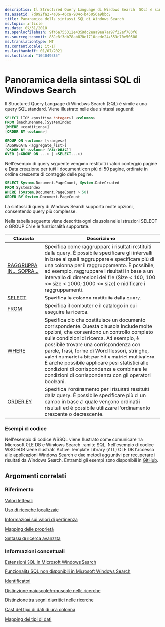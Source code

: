 ```yaml
---
description: Il Structured Query Language di Windows Search (SQL) è simile a una query SQL standard.
ms.assetid: 7d992fa2-4606-46ca-904c-b45056a9bbc2
title: Panoramica della sintassi SQL di Windows Search
ms.topic: article
ms.date: 05/31/2018
ms.openlocfilehash: 9ff6a755312e4358dc2eaa9ea7ae97f22ef783f6
ms.sourcegitcommit: 831e8f3db78ab820e1710cede244553c70e50500
ms.translationtype: MT
ms.contentlocale: it-IT
ms.lasthandoff: 01/07/2021
ms.locfileid: "104049385"
---
```

# <a name="overview-of-windows-search-sql-syntax"></a>Panoramica della sintassi SQL di Windows Search

Il Structured Query Language di Windows Search (SQL) è simile a una query SQL standard. Viene illustrato nelle due sintassi seguenti:


```SQL
SELECT [TOP <positive integer>] <columns>
FROM [machinename.]SystemIndex
[WHERE <conditions>]
[ORDER BY <column>]
```

```SQL
GROUP ON <column> [<ranges>]
[AGGREGATE <aggregate_list>]
[ORDER BY <column> [ASC/DESC]]
OVER (<GROUP ON ...> | <SELECT...>) 
```

Nell'esempio di query seguente vengono restituiti i valori conteggio pagine e Data creazione per tutti i documenti con più di 50 pagine, ordinate in ordine crescente di conteggio delle pagine.

```SQL
SELECT System.Document.PageCount, System.DateCreated
FROM SystemIndex
WHERE (System.Document.PageCount > 50)
ORDER BY System.Document.PageCount
```

La sintassi di query di Windows Search supporta molte opzioni, consentendo query più complesse.

Nella tabella seguente viene descritta ogni clausola nelle istruzioni SELECT o GROUP ON e le funzionalità supportate.

| Clausola                                              | Descrizione                                                                                                                                                                                                                                                                                                                                                                                          |
|-----------------------------------------------------|------------------------------------------------------------------------------------------------------------------------------------------------------------------------------------------------------------------------------------------------------------------------------------------------------------------------------------------------------------------------------------------------------|
| [RAGGRUPPA IN... SOPRA...](-search-sql-group-on-over.md) | Specifica come raggruppare i risultati restituiti dalla query. È possibile specificare gli intervalli in base ai quali raggruppare e specificare più di una colonna per il raggruppamento. È possibile, ad esempio, raggruppare i risultati in base a un intervallo di dimensioni dei file (Size < 100, 100 <= size < 1000; 1000 <= size) e nidificare i raggruppamenti.                                                                                                       |
| [SELECT](-search-sql-select.md)                    | Specifica le colonne restituite dalla query.                                                                                                                                                                                                                                                                                                                                                         |
| [FROM](-search-sql-from.md)                        | Specifica il computer e il catalogo in cui eseguire la ricerca.                                                                                                                                                                                                                                                                                                                                                         |
| [WHERE](-search-sql-where.md)                      | Specifica ciò che costituisce un documento corrispondente. Questa clausola include molte opzioni, che consentono un controllo completo sulle condizioni di ricerca. Ad esempio, è possibile trovare una corrispondenza con parole, frasi, forme di Word flessori, stringhe, valori numerici e bit per bit e matrici multivalore. È anche possibile applicare pesi statistici alle condizioni di corrispondenza e combinare le condizioni di corrispondenza con gli operatori booleani. |
| [ORDER BY](-search-sql-orderby.md)                 | Specifica l'ordinamento per i risultati restituiti dalla query. È possibile specificare più di un campo in base al quale vengono ordinati i risultati ed è possibile utilizzare l'ordinamento crescente o decrescente.                                                                                                                                                                                                               |

### <a name="code-samples"></a>Esempi di codice

Nell'esempio di codice WSSQL viene illustrato come comunicare tra Microsoft OLE DB e Windows Search tramite SQL. Nell'esempio di codice WSOleDB viene illustrato Active Template Library (ATL) OLE DB l'accesso alle applicazioni Windows Search e due metodi aggiuntivi per recuperare i risultati da Windows Search. Entrambi gli esempi sono disponibili in [GitHub](https://github.com/Microsoft/Windows-classic-samples/tree/master/Samples/Win7Samples/winui/WindowsSearch).

## <a name="related-topics"></a>Argomenti correlati

### <a name="reference"></a>Riferimento

[Valori letterali](-search-sql-literals.md)

[Uso di ricerche localizzate](-search-sql-usinglocsearches.md)

[Informazioni sui valori di pertinenza](-search-sql-understandingrelevancevalues.md)

[Mapping delle proprietà](-search-3x-wds-propertymappings.md)

[Sintassi di ricerca avanzata](-search-3x-advancedquerysyntax.md)

### <a name="conceptual"></a>Informazioni concettuali

[Estensioni SQL in Microsoft Windows Search](-search-sql-extensions-sps.md)

[Funzionalità SQL non disponibili in Microsoft Windows Search](-search-sql-featuresunavailableinspssearch.md)

[Identificatori](-search-sql-identifiers.md)

[Distinzione maiuscole/minuscole nelle ricerche](-search-sql-casesensitivityinsearches.md)

[Distinzione tra segni diacritici nelle ricerche](-search-sql-accentinsensitivitysearches.md)

[Cast del tipo di dati di una colonna](-search-sql-castingdatacolumntype.md)

[Mapping dei tipi di dati](-search-sql-datatypemappings.md)
